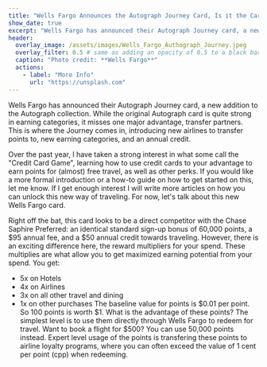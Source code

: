 ```yaml
---
title: "Wells Fargo Announces the Autograph Journey Card, Is it the Card for You?"
show_date: true 
excerpt: "Wells Fargo has announced their Autograph Journey card, a new addition to the Autograph collection. While the original Autograph card is quite strong in earning categories, it misses one major advantage, transfer partners. This is where the Journey comes in, introducing new airlines to transfer points to, new earning categories, and an annual credit."
header:
  overlay_image: /assets/images/Wells_Fargo_Authograph_Journey.jpeg
  overlay_filter: 0.5 # same as adding an opacity of 0.5 to a black background
  caption: "Photo credit: **Wells Fargo**"
  actions:
    - label: "More Info"
      url: "https://unsplash.com"
---
```


Wells Fargo has announced their Autograph Journey card, a new addition to the Autograph collection. While the original Autograph card is quite strong in earning categories, it misses one major advantage, transfer partners. This is where the Journey comes in, introducing new airlines to transfer points to, new earning categories, and an annual credit. 


Over the past year, I have taken a strong interest in what some call the "Credit Card Game", learning how to use credit cards to your advantage to earn points for (almost) free travel, as well as other perks. If you would like a more formal introduction or a how-to guide on how to get started on this, let me know. If I get enough interest I will write more articles on how you can unlock this new way of traveling. For now, let's talk about this new Wells Fargo card. 

Right off the bat, this card looks to be a direct competitor with the Chase Saphire Preferred: an identical standard sign-up bonus of 60,000 points, a $95 annual fee, and a $50 annual credit towards traveling. However, there is an exciting difference here, the reward multipliers for your spend. These multiplies are what allow you to get maximized earning potential from your spend. You get:
- 5x on Hotels
- 4x on Airlines
- 3x on all other travel and dining
- 1x on other purchases
The baseline value for points is $0.01 per point. So 100 points is worth $1. What is the advantage of these points? The simplest level is to use them directly through Wells Fargo to redeem for travel. Want to book a flight for $500? You can use 50,000 points instead. Expert level usage of the points is transfering these points to airline loyalty programs, where you can often exceed the value of 1 cent per point (cpp) when redeeming. 
